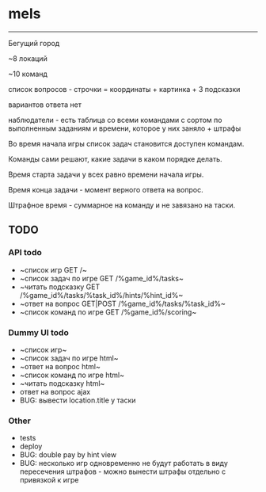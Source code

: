 # mels
---

Бегущий город

~8 локаций

~10 команд

список вопросов -  строчки = координаты + картинка + 3 подсказки

вариантов ответа нет

наблюдатели - есть таблица со всеми командами с сортом по выполненным заданиям и времени, которое у них заняло + штрафы

Во время начала игры список задач становится доступен командам.

Команды сами решают, какие задачи в каком порядке делать.

Время старта задачи у всех равно времени начала игры.

Время конца задачи - момент верного ответа на вопрос.

Штрафное время - суммарное на команду и не завязано на таски.



## TODO

### API todo
- ~список игр GET /~
- ~список задач по игре GET /%game_id%/tasks~
- ~читать подсказку GET /%game_id%/tasks/%task_id%/hints/%hint_id%~
- ~ответ на вопрос GET|POST /%game_id%/tasks/%task_id%~
- ~список команд по игре GET /%game_id%/scoring~


### Dummy UI todo
- ~список игр~
- ~список задач по игре html~
- ~ответ на вопрос html~
- ~список команд по игре html~
- ~читать подсказку html~
- ответ на вопрос ajax
- BUG: вывести location.title у таски

### Other
- tests
- deploy
- BUG: double pay by hint view
- BUG: несколько игр одновременно не будут работать в виду пересечения штрафов - можно вынести штрафы отдельно с привязкой к игре
